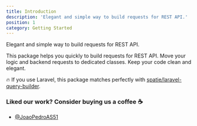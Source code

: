 ```yaml
---
title: Introduction
description: 'Elegant and simple way to build requests for REST API.'
position: 1
category: Getting Started
---
```


Elegant and simple way to build requests for REST API.

This package helps you quickly to build requests for REST API. Move your logic and backend requests to dedicated
classes. Keep your code clean and elegant.

🔥 If you use Laravel, this package matches perfectly
with [spatie/laravel-query-builder](https://github.com/spatie/laravel-query-builder).

### Liked our work? Consider buying us a coffee ☕

* [@JoaoPedroAS51](https://github.com/sponsors/JoaoPedroAS51)
